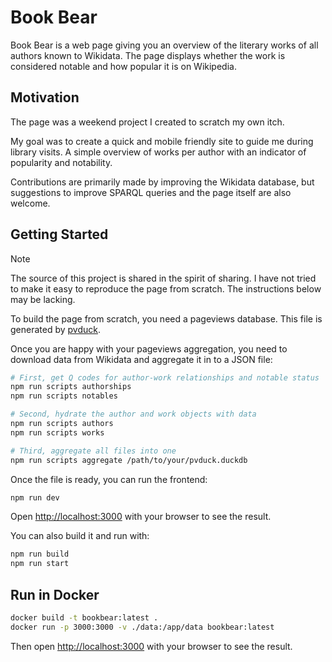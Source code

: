 # Book Bear

Book Bear is a web page giving you an overview of the literary works of all
authors known to Wikidata. The page displays whether the work is considered
notable and how popular it is on Wikipedia.

## Motivation

The page was a weekend project I created to scratch my own itch.

My goal was to create a quick and mobile friendly site to guide me during
library visits. A simple overview of works per author with an indicator of
popularity and notability.

Contributions are primarily made by improving the Wikidata database, but
suggestions to improve SPARQL queries and the page itself are also welcome.

## Getting Started

> [!NOTE]
> The source of this project is shared in the spirit of sharing. I have not
> tried to make it easy to reproduce the page from scratch. The instructions
> below may be lacking.

To build the page from scratch, you need a pageviews database. This file is
generated by [pvduck](https://github.com/vegardege/pvduck).

Once you are happy with your pageviews aggregation, you need to download data
from Wikidata and aggregate it in to a JSON file:

```bash
# First, get Q codes for author-work relationships and notable status
npm run scripts authorships
npm run scripts notables

# Second, hydrate the author and work objects with data
npm run scripts authors
npm run scripts works

# Third, aggregate all files into one
npm run scripts aggregate /path/to/your/pvduck.duckdb
```

Once the file is ready, you can run the frontend:

```bash
npm run dev
```

Open [http://localhost:3000](http://localhost:3000) with your browser to see
the result.

You can also build it and run with:

```bash
npm run build
npm run start
```

## Run in Docker

```bash
docker build -t bookbear:latest .
docker run -p 3000:3000 -v ./data:/app/data bookbear:latest
```

Then open [http://localhost:3000](http://localhost:3000) with your browser to
see the result.
